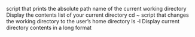 script that prints the absolute path name of the current working directory
Display the contents list of your current directory
cd ~ script that changes the working directory to the user’s home directory
ls -l Display current directory contents in a long format
